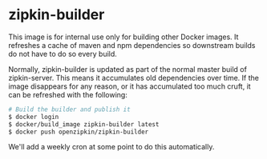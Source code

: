 # zipkin-builder

This image is for internal use only for building other Docker images. It refreshes a
cache of maven and npm dependencies so downstream builds do not have to do so every build.

Normally, zipkin-builder is updated as part of the normal master build of zipkin-server. This
means it accumulates old dependencies over time. If the image disappears for any reason, or it has
accumulated too much cruft, it can be refreshed with the following:

```bash
# Build the builder and publish it
$ docker login
$ docker/build_image zipkin-builder latest
$ docker push openzipkin/zipkin-builder
```

We'll add a weekly cron at some point to do this automatically.
